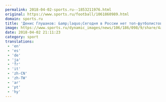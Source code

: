 ```yaml
---
permalink: 2018-04-02-sports.ru--1853211976.html
original: https://www.sports.ru/football/1061860989.html
domain: sports.ru
title: 'Денис Глушаков: &amp;laquo;Сегодня в России нет топ-футболистов. Таким был Аршавин&amp;raquo;'
image: https://www.sports.ru/dynamic_images/news/106/186/098/9/share/4ae622.png
date: 2018-04-02 21:11:23
category: sport
translations: 
 - 'en'
 - 'es'
 - 'de'
 - 'ja'
 - 'fr'
 - 'it'
 - 'zh-CN'
 - 'zh-TW'
 - 'ar'
 - 'pt'
 - 'hy'
---
```


